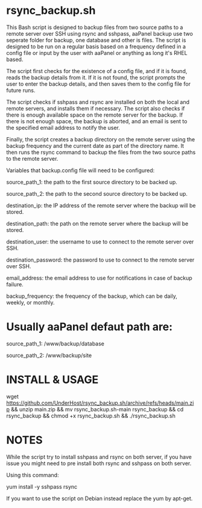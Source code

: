 # rsync_backup.sh
This Bash script is designed to backup files from two source paths to a remote server over SSH using rsync and sshpass, aaPanel backup use two seperate folder for backup, one database and other is files. The script is designed to be run on a regular basis based on a frequency defined in a config file or input by the user with aaPanel or anything as long it's RHEL based.

The script first checks for the existence of a config file, and if it is found, reads the backup details from it. If it is not found, the script prompts the user to enter the backup details, and then saves them to the config file for future runs.

The script checks if sshpass and rsync are installed on both the local and remote servers, and installs them if necessary. The script also checks if there is enough available space on the remote server for the backup. If there is not enough space, the backup is aborted, and an email is sent to the specified email address to notify the user.

Finally, the script creates a backup directory on the remote server using the backup frequency and the current date as part of the directory name. It then runs the rsync command to backup the files from the two source paths to the remote server.

Variables that backup.config file will need to be configured:

source_path_1: the path to the first source directory to be backed up.

source_path_2: the path to the second source directory to be backed up.

destination_ip: the IP address of the remote server where the backup will be stored.

destination_path: the path on the remote server where the backup will be stored.

destination_user: the username to use to connect to the remote server over SSH.

destination_password: the password to use to connect to the remote server over SSH.

email_address: the email address to use for notifications in case of backup failure.

backup_frequency: the frequency of the backup, which can be daily, weekly, or monthly.

# Usually aaPanel defaut path are:

source_path_1: /www/backup/database

source_path_2: /www/backup/site


# INSTALL & USAGE

wget https://github.com/UnderHost/rsync_backup.sh/archive/refs/heads/main.zip && unzip main.zip && mv rsync_backup.sh-main rsync_backup && cd rsync_backup && chmod +x rsync_backup.sh && ./rsync_backup.sh

# NOTES

While the script try to install sshpass and rsync on both server, if you have issue you might need to pre install both rsync and sshpass on both server.

Using this command:

yum install -y sshpass rsync

If you want to use the script on Debian instead replace the yum by apt-get.


